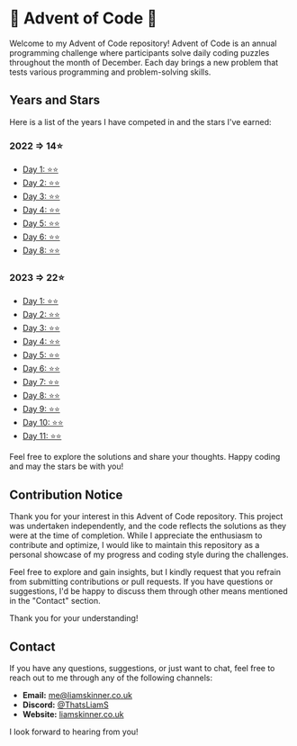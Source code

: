 # 🎄 Advent of Code 🎄

Welcome to my Advent of Code repository! Advent of Code is an annual programming challenge where participants solve daily coding puzzles throughout the month of December. Each day brings a new problem that tests various programming and problem-solving skills.

## Years and Stars
Here is a list of the years I have competed in and the stars I've earned:

### 2022 => 14⭐
- [Day 1: ⭐⭐](https://github.com/ThatsLiamS/AdventOfCode/blob/main/2022/Day%201.md)
- [Day 2: ⭐⭐](https://github.com/ThatsLiamS/AdventOfCode/blob/main/2022/Day%202.md)
- [Day 3: ⭐⭐](https://github.com/ThatsLiamS/AdventOfCode/blob/main/2022/Day%203.md)
- [Day 4: ⭐⭐](https://github.com/ThatsLiamS/AdventOfCode/blob/main/2022/Day%204.md)
- [Day 5: ⭐⭐](https://github.com/ThatsLiamS/AdventOfCode/blob/main/2022/Day%205.md)
- [Day 6: ⭐⭐](https://github.com/ThatsLiamS/AdventOfCode/blob/main/2022/Day%206.md)
- [Day 8: ⭐⭐](https://github.com/ThatsLiamS/AdventOfCode/blob/main/2022/Day%208.md)

### 2023 => 22⭐
- [Day 1: ⭐⭐](https://github.com/ThatsLiamS/AdventOfCode/blob/main/2023/Day%201.md)
- [Day 2: ⭐⭐](https://github.com/ThatsLiamS/AdventOfCode/blob/main/2023/Day%202.md)
- [Day 3: ⭐⭐](https://github.com/ThatsLiamS/AdventOfCode/blob/main/2023/Day%203.md)
- [Day 4: ⭐⭐](https://github.com/ThatsLiamS/AdventOfCode/blob/main/2023/Day%204.md)
- [Day 5: ⭐⭐](https://github.com/ThatsLiamS/AdventOfCode/blob/main/2023/Day%205.md)
- [Day 6: ⭐⭐](https://github.com/ThatsLiamS/AdventOfCode/blob/main/2023/Day%206.md)
- [Day 7: ⭐⭐](https://github.com/ThatsLiamS/AdventOfCode/blob/main/2023/Day%207.md)
- [Day 8: ⭐⭐](https://github.com/ThatsLiamS/AdventOfCode/blob/main/2023/Day%208.md)
- [Day 9: ⭐⭐](https://github.com/ThatsLiamS/AdventOfCode/blob/main/2023/Day%209.md)
- [Day 10: ⭐⭐](https://github.com/ThatsLiamS/AdventOfCode/blob/main/2023/Day%2010.md)
- [Day 11: ⭐⭐](https://github.com/ThatsLiamS/AdventOfCode/blob/main/2023/Day%2011.md)

Feel free to explore the solutions and share your thoughts. Happy coding and may the stars be with you!

## Contribution Notice

Thank you for your interest in this Advent of Code repository. This project was undertaken independently, and the code reflects the solutions as they were at the time of completion. While I appreciate the enthusiasm to contribute and optimize, I would like to maintain this repository as a personal showcase of my progress and coding style during the challenges.

Feel free to explore and gain insights, but I kindly request that you refrain from submitting contributions or pull requests. If you have questions or suggestions, I'd be happy to discuss them through other means mentioned in the "Contact" section.

Thank you for your understanding!

## Contact

If you have any questions, suggestions, or just want to chat, feel free to reach out to me through any of the following channels:

- **Email:** [me@liamskinner.co.uk](mailto:me@liamskinner.co.uk)
- **Discord:** [@ThatsLiamS](https://liamskinner.co.uk/discord)
- **Website:** [liamskinner.co.uk](https://liamskinner.co.uk)

I look forward to hearing from you!

